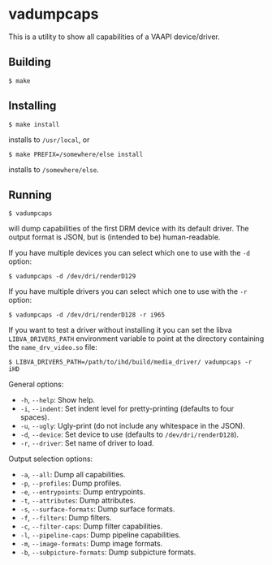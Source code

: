 # vadumpcaps

This is a utility to show all capabilities of a VAAPI device/driver.

## Building

```
$ make
```

## Installing

```
$ make install
```
installs to `/usr/local`, or
```
$ make PREFIX=/somewhere/else install
```
installs to `/somewhere/else`.

## Running

```
$ vadumpcaps
```
will dump capabilities of the first DRM device with its default driver.
The output format is JSON, but is (intended to be) human-readable.

If you have multiple devices you can select which one to use with the `-d`
option:
```
$ vadumpcaps -d /dev/dri/renderD129
```

If you have multiple drivers you can select which one to use with the `-r`
option:
```
$ vadumpcaps -d /dev/dri/renderD128 -r i965
```

If you want to test a driver without installing it you can set the libva
`LIBVA_DRIVERS_PATH` environment variable to point at the directory
containing the `name_drv_video.so` file:
```
$ LIBVA_DRIVERS_PATH=/path/to/ihd/build/media_driver/ vadumpcaps -r iHD
```

General options:
* `-h`, `--help`: Show help.
* `-i`, `--indent`:  Set indent level for pretty-printing (defaults to four
                     spaces).
* `-u`, `--ugly`:  Ugly-print (do not include any whitespace in the JSON).
* `-d`, `--device`: Set device to use (defaults to `/dev/dri/renderD128`).
* `-r`, `--driver`: Set name of driver to load.

Output selection options:
* `-a`, `--all`: Dump all capabilities.
* `-p`, `--profiles`: Dump profiles.
* `-e`, `--entrypoints`: Dump entrypoints.
* `-t`, `--attributes`: Dump attributes.
* `-s`, `--surface-formats`: Dump surface formats.
* `-f`, `--filters`: Dump filters.
* `-c`, `--filter-caps`: Dump filter capabilities.
* `-l`, `--pipeline-caps`: Dump pipeline capabilities.
* `-m`, `--image-formats`: Dump image formats.
* `-b`, `--subpicture-formats`: Dump subpicture formats.
